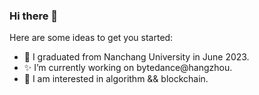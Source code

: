 ### Hi there 👋

<!--
**Peterliang233/Peterliang233** is a ✨ _special_ ✨ repository because its `README.md` (this file) appears on your GitHub profile.
-->

Here are some ideas to get you started:

- 🔭 I graduated from Nanchang University in June 2023.
- ✨ I’m currently working on bytedance@hangzhou.
- 🌱 I am interested in algorithm && blockchain.
